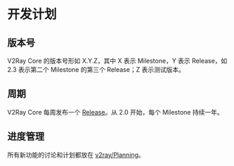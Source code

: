 # 开发计划

## 版本号

V2Ray Core 的版本号形如 X.Y.Z，其中 X 表示 Milestone，Y 表示 Release，如 2.3 表示第二个 Milestone 的第三个 Release；Z 表示测试版本。

## 周期

V2Ray Core 每周发布一个 [Release](https://github.com/v2ray/v2ray-core/releases)。从 2.0 开始，每个 Milestone 持续一年。

## 进度管理

所有新功能的讨论和计划都放在 [v2ray/Planning](https://github.com/v2ray/planning)。
